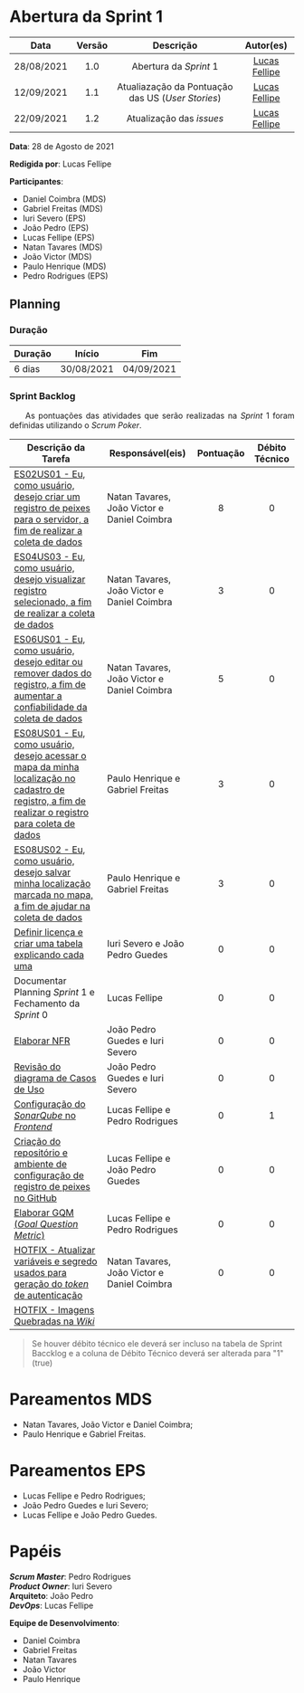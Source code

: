 # Abertura da Sprint 1

|    Data    | Versão |         Descrição         |           Autor(es)           |
| :--------: | :----: | :-----------------------: | :---------------------------: |
| 28/08/2021 |  1.0   | Abertura da *Sprint* 1 | [Lucas Fellipe](https://github.com/lucasfcm9) |
| 12/09/2021 |  1.1   | Atualiazação da Pontuação das US (*User Stories*) | [Lucas Fellipe](https://github.com/lucasfcm9) |
| 22/09/2021 | 1.2 | Atualização das *issues* | [Lucas Fellipe](https://github.com/lucasfcm9) |

**Data**: 28 de Agosto de 2021

**Redigida por**: Lucas Fellipe

**Participantes**: 

* Daniel Coimbra (MDS)
* Gabriel Freitas (MDS)
* Iuri Severo (EPS)
* João Pedro (EPS)
* Lucas Fellipe (EPS)
* Natan Tavares (MDS)
* João Victor (MDS)
* Paulo Henrique (MDS)
* Pedro Rodrigues (EPS)

## Planning

### Duração

| Duração |   Início   |     Fim    |
| ------- | ---------- | ---------- |
| 6 dias  | 30/08/2021 | 04/09/2021 |

### Sprint Backlog

<p align="justify"> &emsp;&emsp;As pontuações das atividades que serão realizadas na <i>Sprint</i> 1 foram definidas utilizando o <i>Scrum Poker</i>.</p>

| Descrição da Tarefa | Responsável(eis) | Pontuação | Débito Técnico |
| ------------------- | ---------------- | :-------: | :------------: |
| [ES02US01 - Eu, como usuário, desejo criar um registro de peixes para o servidor, a fim de realizar a coleta de dados](https://github.com/fga-eps-mds/2021.1-Pro-Especies-Docs/issues/60) | Natan Tavares, João Victor e Daniel Coimbra | 8 | 0 |
| [ES04US03 - Eu, como usuário, desejo visualizar registro selecionado, a fim de realizar a coleta de dados](https://github.com/fga-eps-mds/2021.1-Pro-Especies-Docs/issues/61) | Natan Tavares, João Victor e Daniel Coimbra | 3 | 0 |
| [ES06US01 - Eu, como usuário, desejo editar ou remover dados do registro, a fim de aumentar a confiabilidade da coleta de dados](https://github.com/fga-eps-mds/2021.1-Pro-Especies-Docs/issues/62) | Natan Tavares, João Victor e Daniel Coimbra | 5 | 0 |
| [ES08US01 - Eu, como usuário, desejo acessar o mapa da minha localização no cadastro de registro, a fim de realizar o registro para coleta de dados](https://github.com/fga-eps-mds/2021.1-Pro-Especies-Docs/issues/63) | Paulo Henrique e Gabriel Freitas | 3 | 0 |
| [ES08US02 - Eu, como usuário, desejo salvar minha localização marcada no mapa, a fim de ajudar na coleta de dados](https://github.com/fga-eps-mds/2021.1-Pro-Especies-Docs/issues/71) | Paulo Henrique e Gabriel Freitas | 3 | 0 |
| [Definir licença e criar uma tabela explicando cada uma](https://github.com/fga-eps-mds/2021.1-Pro-Especies-Docs/issues/69) | Iuri Severo e João Pedro Guedes | 0 | 0 |
| Documentar Planning *Sprint* 1 e Fechamento da *Sprint* 0 | Lucas Fellipe | 0 | 0 |
| [Elaborar NFR](https://github.com/fga-eps-mds/2021.1-Pro-Especies-Docs/issues/68) | João Pedro Guedes e Iuri Severo | 0 | 0 |
| [Revisão do diagrama de Casos de Uso](https://github.com/fga-eps-mds/2021.1-Pro-Especies-Docs/issues/67) | João Pedro Guedes e Iuri Severo | 0 | 0 |
| [Configuração do *SonarQube* no *Frontend*](https://github.com/fga-eps-mds/2021.1-Pro-Especies-Docs/issues/47) | Lucas Fellipe e Pedro Rodrigues | 0 | 1 |
| [Criação do repositório e ambiente de configuração de registro de peixes no GitHub](https://github.com/fga-eps-mds/2021.1-Pro-Especies-Docs/issues/112) | Lucas Fellipe e João Pedro Guedes | 0 | 0 |
| [Elaborar GQM (*Goal Question Metric*)](https://github.com/fga-eps-mds/2021.1-Pro-Especies-Docs/issues/111) | Lucas Fellipe e Pedro Rodrigues | 0 | 0 |
| [HOTFIX - Atualizar variáveis e segredo usados para geração do *token* de autenticação](https://github.com/fga-eps-mds/2021.1-Pro-Especies-Docs/issues/72) | Natan Tavares, João Victor e Daniel Coimbra | 0 | 0 |
| [HOTFIX - Imagens Quebradas na *Wiki*](https://github.com/fga-eps-mds/2021.1-Pro-Especies-Docs/issues/70) |  |  |  |

> Se houver débito técnico ele deverá ser incluso na tabela de Sprint Baccklog e a coluna de Débito Técnico deverá ser alterada para "1" (true)

# Pareamentos MDS
* Natan Tavares, João Victor e Daniel Coimbra;
* Paulo Henrique e Gabriel Freitas.

# Pareamentos EPS
* Lucas Fellipe e Pedro Rodrigues;
* João Pedro Guedes e Iuri Severo;
* Lucas Fellipe e João Pedro Guedes.

# Papéis
***Scrum Master***: Pedro Rodrigues<br>
***Product Owner***: Iuri Severo<br>
**Arquiteto**: João Pedro<br>
***DevOps***: Lucas Fellipe<br>

**Equipe de Desenvolvimento**:
* Daniel Coimbra
* Gabriel Freitas
* Natan Tavares
* João Victor
* Paulo Henrique